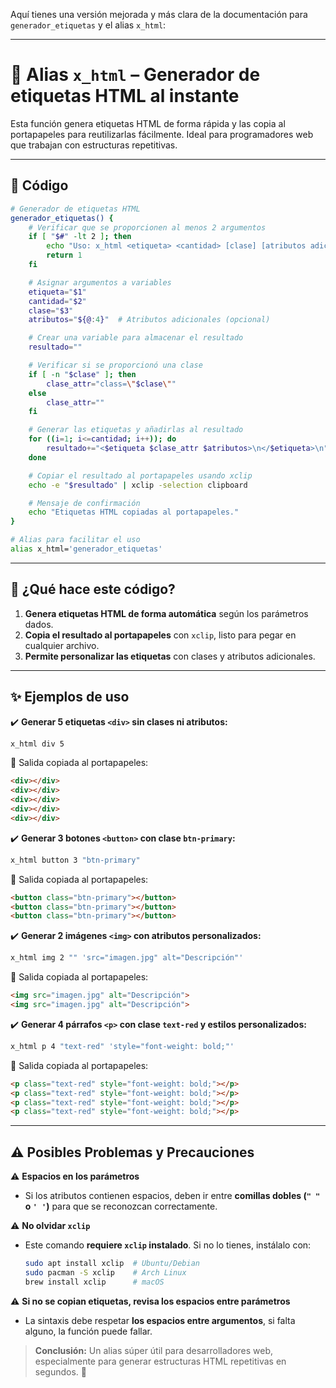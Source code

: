 Aquí tienes una versión mejorada y más clara de la documentación para `generador_etiquetas` y el alias `x_html`:  

---

# 🚀 **Alias `x_html` – Generador de etiquetas HTML al instante**  

Esta función genera etiquetas HTML de forma rápida y las copia al portapapeles para reutilizarlas fácilmente. Ideal para programadores web que trabajan con estructuras repetitivas.  

---

## 📌 **Código**  

```bash
# Generador de etiquetas HTML
generador_etiquetas() {
    # Verificar que se proporcionen al menos 2 argumentos
    if [ "$#" -lt 2 ]; then
        echo "Uso: x_html <etiqueta> <cantidad> [clase] [atributos adicionales]"
        return 1
    fi

    # Asignar argumentos a variables
    etiqueta="$1"
    cantidad="$2"
    clase="$3"
    atributos="${@:4}"  # Atributos adicionales (opcional)

    # Crear una variable para almacenar el resultado
    resultado=""

    # Verificar si se proporcionó una clase
    if [ -n "$clase" ]; then
        clase_attr="class=\"$clase\""
    else
        clase_attr=""
    fi

    # Generar las etiquetas y añadirlas al resultado
    for ((i=1; i<=cantidad; i++)); do
        resultado+="<$etiqueta $clase_attr $atributos>\n</$etiqueta>\n"
    done

    # Copiar el resultado al portapapeles usando xclip
    echo -e "$resultado" | xclip -selection clipboard

    # Mensaje de confirmación
    echo "Etiquetas HTML copiadas al portapapeles."
}

# Alias para facilitar el uso
alias x_html='generador_etiquetas'
```

---

## 📝 **¿Qué hace este código?**  

1. **Genera etiquetas HTML de forma automática** según los parámetros dados.  
2. **Copia el resultado al portapapeles** con `xclip`, listo para pegar en cualquier archivo.  
3. **Permite personalizar las etiquetas** con clases y atributos adicionales.  

---

## ✨ **Ejemplos de uso**  

✔️ **Generar 5 etiquetas `<div>` sin clases ni atributos:**  
```bash
x_html div 5
```
🔹 Salida copiada al portapapeles:  
```html
<div></div>
<div></div>
<div></div>
<div></div>
<div></div>
```

✔️ **Generar 3 botones `<button>` con clase `btn-primary`:**  
```bash
x_html button 3 "btn-primary"
```
🔹 Salida copiada al portapapeles:  
```html
<button class="btn-primary"></button>
<button class="btn-primary"></button>
<button class="btn-primary"></button>
```

✔️ **Generar 2 imágenes `<img>` con atributos personalizados:**  
```bash
x_html img 2 "" 'src="imagen.jpg" alt="Descripción"'
```
🔹 Salida copiada al portapapeles:  
```html
<img src="imagen.jpg" alt="Descripción">
<img src="imagen.jpg" alt="Descripción">
```

✔️ **Generar 4 párrafos `<p>` con clase `text-red` y estilos personalizados:**  
```bash
x_html p 4 "text-red" 'style="font-weight: bold;"'
```
🔹 Salida copiada al portapapeles:  
```html
<p class="text-red" style="font-weight: bold;"></p>
<p class="text-red" style="font-weight: bold;"></p>
<p class="text-red" style="font-weight: bold;"></p>
<p class="text-red" style="font-weight: bold;"></p>
```

---

## ⚠️ **Posibles Problemas y Precauciones**  

⚠️ **Espacios en los parámetros**  
- Si los atributos contienen espacios, deben ir entre **comillas dobles (`" "` o `' '`)** para que se reconozcan correctamente.  

⚠️ **No olvidar `xclip`**  
- Este comando **requiere `xclip` instalado**. Si no lo tienes, instálalo con:  
  ```bash
  sudo apt install xclip  # Ubuntu/Debian  
  sudo pacman -S xclip    # Arch Linux  
  brew install xclip      # macOS  
  ```  

⚠️ **Si no se copian etiquetas, revisa los espacios entre parámetros**  
- La sintaxis debe respetar **los espacios entre argumentos**, si falta alguno, la función puede fallar.  



> **Conclusión:** Un alias súper útil para desarrolladores web, especialmente para generar estructuras HTML repetitivas en segundos. 🚀  
